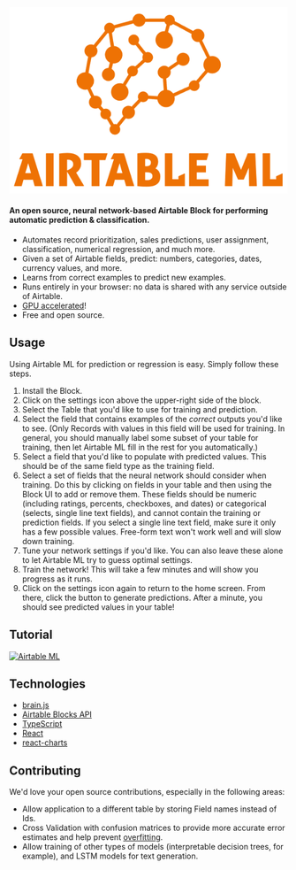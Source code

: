 ![Airtable ML Logo](docs/airtable-ml.png)

#### An open source, neural network-based Airtable Block for performing automatic prediction & classification.

* Automates record prioritization, sales predictions, user assignment, classification, numerical regression, and much more. 
* Given a set of Airtable fields, predict: numbers, categories, dates, currency values, and more.
* Learns from correct examples to predict new examples.
* Runs entirely in your browser: no data is shared with any service outside of Airtable.
* [GPU accelerated](https://gpu.rocks/#/)!
* Free and open source.

## Usage

Using Airtable ML for prediction or regression is easy. Simply follow these steps.

1. Install the Block.
1. Click on the settings icon above the upper-right side of the block.
1. Select the Table that you'd like to use for training and prediction.
1. Select the field that contains examples of the *correct* outputs you'd like to see. (Only Records with values in this field will be used for training. In general, you should manually label some subset of your table for training, then let Airtable ML fill in the rest for you automatically.)
1. Select a field that you'd like to populate with predicted values. This should be of the same field type as the training field.
1. Select a set of fields that the neural network should consider when training. Do this by clicking on fields in your table and then using the Block UI to add or remove them. These fields should be numeric (including ratings, percents, checkboxes, and dates) or categorical (selects, single line text fields), and cannot contain the training or prediction fields. If you select a single line text field, make sure it only has a few possible values. Free-form text won't work well and will slow down training.
1. Tune your network settings if you'd like. You can also leave these alone to let Airtable ML try to guess optimal settings.
1. Train the network! This will take a few minutes and will show you progress as it runs.
1. Click on the settings icon again to return to the home screen. From there, click the button to generate predictions. After a minute, you should see predicted values in your table!

## Tutorial

[![Airtable ML](https://img.youtube.com/vi/3N_15sWygA8/0.jpg)](https://www.youtube.com/watch?v=3N_15sWygA8)

## Technologies

* [brain.js](https://brain.js.org)
* [Airtable Blocks API](https://airtable.com/developers/blocks)
* [TypeScript](https://www.typescriptlang.org/)
* [React](https://reactjs.org/)
* [react-charts](https://react-charts.js.org/)

## Contributing

We'd love your open source contributions, especially in the following areas:

* Allow application to a different table by storing Field names instead of Ids.
* Cross Validation with confusion matrices to provide more accurate error estimates and help prevent [overfitting](https://en.wikipedia.org/wiki/Overfitting).
* Allow training of other types of models (interpretable decision trees, for example), and LSTM models for text generation.
